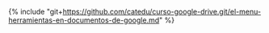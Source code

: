 {% include "git+https://github.com/catedu/curso-google-drive.git/el-menu-herramientas-en-documentos-de-google.md" %} 



